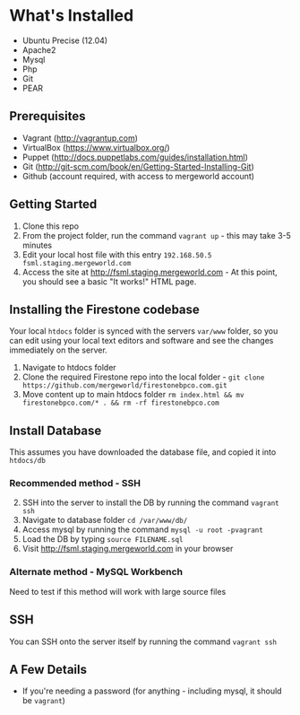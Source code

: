 # What's Installed
+ Ubuntu Precise (12.04)
+ Apache2
+ Mysql
+ Php
+ Git
+ PEAR

## Prerequisites
+ Vagrant (http://vagrantup.com)
+ VirtualBox (https://www.virtualbox.org/)
+ Puppet (http://docs.puppetlabs.com/guides/installation.html)
+ Git (http://git-scm.com/book/en/Getting-Started-Installing-Git)
+ Github (account required, with access to mergeworld account)

## Getting Started

1. Clone this repo
3. From the project folder, run the command `vagrant up` - this may take 3-5 minutes
4. Edit your local host file with this entry `192.168.50.5 fsml.staging.mergeworld.com` 
5. Access the site at http://fsml.staging.mergeworld.com - At this point, you should see a basic "It works!" HTML page.

## Installing the Firestone codebase

Your local `htdocs` folder is synced with the servers `var/www` folder, so you can edit using your local text editors and software and see the changes immediately on the server.

1. Navigate to htdocs folder 
2. Clone the required Firestone repo into the local folder - `git clone https://github.com/mergeworld/firestonebpco.com.git`
2. Move content up to main htdocs folder `rm index.html && mv firestonebpco.com/* . && rm -rf firestonebpco.com`

## Install Database 
This assumes you have downloaded the database file, and copied it into `htdocs/db`

### Recommended method - SSH
2. SSH into the server to install the DB by running the command `vagrant ssh`
3. Navigate to database folder `cd /var/www/db/`
4. Access mysql by running the command `mysql -u root -pvagrant`
5. Load the DB by typing `source FILENAME.sql`
6. Visit http://fsml.staging.mergeworld.com in your browser

### Alternate method - MySQL Workbench
Need to test if this method will work with large source files

## SSH

You can SSH onto the server itself by running the command `vagrant ssh`

## A Few Details

* If you're needing a password (for anything - including mysql, it should be `vagrant`)


